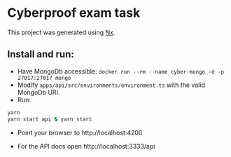 

# Cyberproof exam task

This project was generated using [Nx](https://nx.dev).

## Install and run:

* Have MongoDb accessible: 
```docker run --rm --name cyber-mongo -d -p 27017:27017 mongo```
* Modify ```apps/api/src/environments/environment.ts``` with the valid MongoDb URI.
* Run:
```bash
yarn
yarn start api & yarn start
```
* Point your browser to http://localhost:4200

* For the API docs open http://localhost:3333/api

